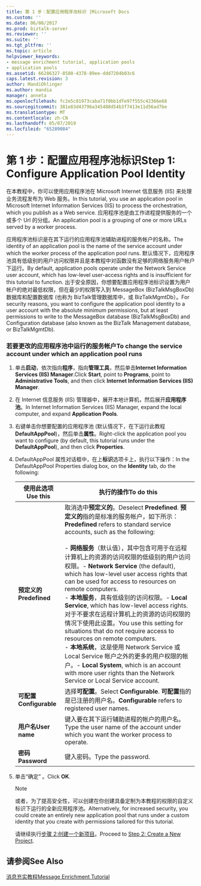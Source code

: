 ```yaml
---
title: 第 1 步：配置应用程序池标识 |Microsoft Docs
ms.custom: ''
ms.date: 06/08/2017
ms.prod: biztalk-server
ms.reviewer: ''
ms.suite: ''
ms.tgt_pltfrm: ''
ms.topic: article
helpviewer_keywords:
- message enrichment tutorial, application pools
- application pools
ms.assetid: 66286327-8580-4378-89ee-ddd7204b03c6
caps.latest.revision: 3
author: MandiOhlinger
ms.author: mandia
manager: anneta
ms.openlocfilehash: fc2e5c81973caba71f0bb1dfe97f555c42366e68
ms.sourcegitcommit: 381e83d43796a345488d54b3f7413e11d56ad7be
ms.translationtype: MT
ms.contentlocale: zh-CN
ms.lasthandoff: 05/07/2019
ms.locfileid: "65289084"
---
```

# <a name="step-1-configure-application-pool-identity"></a><span data-ttu-id="3c73c-102">第 1 步：配置应用程序池标识</span><span class="sxs-lookup"><span data-stu-id="3c73c-102">Step 1: Configure Application Pool Identity</span></span>
<span data-ttu-id="3c73c-103">在本教程中，你可以使用应用程序池在 Microsoft Internet 信息服务 (IIS) 来处理业务流程发布为 Web 服务。</span><span class="sxs-lookup"><span data-stu-id="3c73c-103">In this tutorial, you use an application pool in Microsoft Internet Information Services (IIS) to process the orchestration, which you publish as a Web service.</span></span> <span data-ttu-id="3c73c-104">应用程序池是由工作进程提供服务的一个或多个 Url 的分组。</span><span class="sxs-lookup"><span data-stu-id="3c73c-104">An application pool is a grouping of one or more URLs served by a worker process.</span></span>  

 <span data-ttu-id="3c73c-105">应用程序池标识是在其下运行的应用程序池辅助进程的服务帐户的名称。</span><span class="sxs-lookup"><span data-stu-id="3c73c-105">The identity of an application pool is the name of the service account under which the worker process of the application pool runs.</span></span> <span data-ttu-id="3c73c-106">默认情况下，应用程序池具有低级别的用户访问权限并且是本教程中对函数没有足够的网络服务用户帐户下运行。</span><span class="sxs-lookup"><span data-stu-id="3c73c-106">By default, application pools operate under the Network Service user account, which has low-level user-access rights and is insufficient for this tutorial to function.</span></span> <span data-ttu-id="3c73c-107">出于安全原因，你想要配置应用程序池标识设置为用户帐户的绝对最低权限，但在最少的权限写入到 MessageBox (BizTalkMsgBoxDb) 数据库和配置数据库 (也称为 BizTalk管理数据库中，或 BizTalkMgmtDb）。</span><span class="sxs-lookup"><span data-stu-id="3c73c-107">For security reasons, you want to configure the application pool identity to a user account with the absolute minimum permissions, but at least permissions to write to the MessageBox database (BizTalkMsgBoxDb) and Configuration database (also known as the BizTalk Management database, or BizTalkMgmtDb).</span></span>  

### <a name="to-change-the-service-account-under-which-an-application-pool-runs"></a><span data-ttu-id="3c73c-108">若要更改的应用程序池中运行的服务帐户</span><span class="sxs-lookup"><span data-stu-id="3c73c-108">To change the service account under which an application pool runs</span></span>  

1. <span data-ttu-id="3c73c-109">单击**启动**，依次指向**程序**，指向**管理工具**，然后单击**Internet Information Services (IIS) Manager**.</span><span class="sxs-lookup"><span data-stu-id="3c73c-109">Click **Start**, point to **Programs**, point to **Administrative Tools**, and then click **Internet Information Services (IIS) Manager**.</span></span>  

2. <span data-ttu-id="3c73c-110">在 Internet 信息服务 (IIS) 管理器中，展开本地计算机，然后展开**应用程序池**。</span><span class="sxs-lookup"><span data-stu-id="3c73c-110">In Internet Information Services (IIS) Manager, expand the local computer, and expand **Application Pools**.</span></span>  

3. <span data-ttu-id="3c73c-111">右键单击你想要配置的应用程序池 (默认情况下，在下运行此教程**DefaultAppPool**)，然后单击**属性**。</span><span class="sxs-lookup"><span data-stu-id="3c73c-111">Right-click the application pool you want to configure (by default, this tutorial runs under the **DefaultAppPool**), and then click **Properties**.</span></span>  

4. <span data-ttu-id="3c73c-112">DefaultAppPool 属性对话框中，在上**标识**选项卡上，执行以下操作：</span><span class="sxs-lookup"><span data-stu-id="3c73c-112">In the DefaultAppPool Properties dialog box, on the **Identity** tab, do the following:</span></span>  


   |     <span data-ttu-id="3c73c-113">使用此选项</span><span class="sxs-lookup"><span data-stu-id="3c73c-113">Use this</span></span>     |                                                                                                                                                                                                                                                                     <span data-ttu-id="3c73c-114">执行的操作</span><span class="sxs-lookup"><span data-stu-id="3c73c-114">To do this</span></span>                                                                                                                                                                                                                                                                      |
   |------------------|-----------------------------------------------------------------------------------------------------------------------------------------------------------------------------------------------------------------------------------------------------------------------------------------------------------------------------------------------------------------------------------------------------------------------------------------------------------------------------------------------------------------------------------------------------|
   |  <span data-ttu-id="3c73c-115">**预定义的**</span><span class="sxs-lookup"><span data-stu-id="3c73c-115">**Predefined**</span></span>  | <span data-ttu-id="3c73c-116">取消选中**预定义的**。</span><span class="sxs-lookup"><span data-stu-id="3c73c-116">Deselect **Predefined**.</span></span> <span data-ttu-id="3c73c-117">**预定义的**指的是标准的服务帐户，如下所示：</span><span class="sxs-lookup"><span data-stu-id="3c73c-117">**Predefined** refers to standard service accounts, such as the following:</span></span><br /><br /> <span data-ttu-id="3c73c-118">-   **网络服务**（默认值），其中包含可用于在远程计算机上的资源的访问权限的低级别的用户访问权限。</span><span class="sxs-lookup"><span data-stu-id="3c73c-118">-   **Network Service** (the default), which has low-level user access rights that can be used for access to resources on remote computers.</span></span><br /><span data-ttu-id="3c73c-119">-   **本地服务**，具有低级别的访问权限。</span><span class="sxs-lookup"><span data-stu-id="3c73c-119">-   **Local Service**, which has low-level access rights.</span></span> <span data-ttu-id="3c73c-120">对于不要求在远程计算机上的资源的访问权限的情况下使用此设置。</span><span class="sxs-lookup"><span data-stu-id="3c73c-120">You use this setting for situations that do not require access to resources on remote computers.</span></span><br /><span data-ttu-id="3c73c-121">-   **本地系统**，这是使用 Network Service 或 Local Service 帐户之外的更多的用户权限的帐户。</span><span class="sxs-lookup"><span data-stu-id="3c73c-121">-   **Local System**, which is an account with more user rights than the Network Service or Local Service account.</span></span> |
   | <span data-ttu-id="3c73c-122">**可配置**</span><span class="sxs-lookup"><span data-stu-id="3c73c-122">**Configurable**</span></span> |                                                                                                                                                                                                                                     <span data-ttu-id="3c73c-123">选择**可配置**。</span><span class="sxs-lookup"><span data-stu-id="3c73c-123">Select **Configurable**.</span></span> <span data-ttu-id="3c73c-124">**可配置**指的是已注册的用户名。</span><span class="sxs-lookup"><span data-stu-id="3c73c-124">**Configurable** refers to registered user names.</span></span>                                                                                                                                                                                                                                      |
   |  <span data-ttu-id="3c73c-125">**用户名**</span><span class="sxs-lookup"><span data-stu-id="3c73c-125">**User name**</span></span>   |                                                                                                                                                                                                                                <span data-ttu-id="3c73c-126">键入要在其下运行辅助进程的帐户的用户名。</span><span class="sxs-lookup"><span data-stu-id="3c73c-126">Type the user name of the account under which you want the worker process to operate.</span></span>                                                                                                                                                                                                                                |
   |   <span data-ttu-id="3c73c-127">**密码**</span><span class="sxs-lookup"><span data-stu-id="3c73c-127">**Password**</span></span>   |                                                                                                                                                                                                                                                                 <span data-ttu-id="3c73c-128">键入密码。</span><span class="sxs-lookup"><span data-stu-id="3c73c-128">Type the password.</span></span>                                                                                                                                                                                                                                                                  |


5. <span data-ttu-id="3c73c-129">单击“确定” 。</span><span class="sxs-lookup"><span data-stu-id="3c73c-129">Click **OK**.</span></span>  

   > [!NOTE]
   >  <span data-ttu-id="3c73c-130">或者，为了提高安全性，可以创建在你创建具备定制为本教程的权限的自定义标识下运行的全新应用程序池。</span><span class="sxs-lookup"><span data-stu-id="3c73c-130">Alternatively, for increased security, you could create an entirely new application pool that runs under a custom identity that you create with permissions tailored for this tutorial.</span></span>  

   <span data-ttu-id="3c73c-131">请继续执行[步骤 2:创建一个新项目](../../adapters-and-accelerators/accelerator-hl7/step-2-create-a-new-project.md)。</span><span class="sxs-lookup"><span data-stu-id="3c73c-131">Proceed to [Step 2: Create a New Project](../../adapters-and-accelerators/accelerator-hl7/step-2-create-a-new-project.md).</span></span>  

## <a name="see-also"></a><span data-ttu-id="3c73c-132">请参阅</span><span class="sxs-lookup"><span data-stu-id="3c73c-132">See Also</span></span>  
 [<span data-ttu-id="3c73c-133">消息充实教程</span><span class="sxs-lookup"><span data-stu-id="3c73c-133">Message Enrichment Tutorial</span></span>](../../adapters-and-accelerators/accelerator-hl7/message-enrichment-tutorial.md)